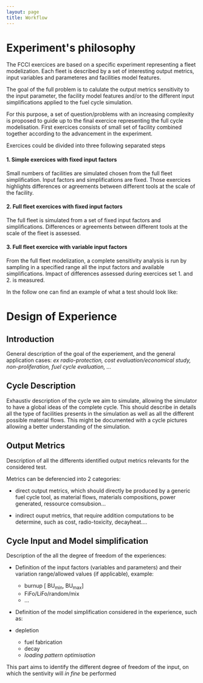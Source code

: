 ```yaml
---
layout: page
title: Workflow
---
```


# Experiment's philosophy

The FCCI exercices are based on a specific experiment representing a fleet modelization. Each fleet is described by a set of interesting output metrics, input variables and parameteres and facilities model features.

The goal of the full problem is to calulate the output metrics sensitivity to the input parameter, the facility model features and/or to the different input simplifications applied to the fuel cycle simulation.

For this purpose, a set of question/problems with an increasing complexity is proposed to guide up to the final exercice representing the full cycle modelisation. First exercices consists of small set of facility combined together according to the advancement in the experiment.

Exercices could be divided into three following separated steps

####  1. Simple exercices with fixed input factors

Small numbers of facilities are simulated chosen from the full fleet simplification. Input factors and simplifications are fixed. Those exercices highlights differences or agreements between different tools at the scale of the facility.

#### 2. Full fleet exercices with fixed input factors

The full fleet is  simulated from a set of fixed input factors and simplifications. Differences or agreements between different tools at the scale of the fleet is assessed.

#### 3. Full fleet exercice with variable input factors

From the full fleet modelization, a complete sensitivity analysis is run by sampling in a specified range all the input factors and available simplifications. Impact of differences assessed during exercices set 1. and 2. is measured.






In the follow one can find an example of what a test should look like:

# Design of Experience

## Introduction

General description of the goal of the experiement, and the general application cases:
*ex radio-protection, cost evaluation/economical study, non-proliferation, fuel
cycle evaluation, ...*

## Cycle Description
Exhaustiv description of the cycle we aim to simulate, allowing the simulator to
have a global ideas of the complete cycle.
This should describe in details all the type of facilities presents in the
simulation as well as all the different possible material flows. This might be
documented with a cycle pictures allowing a better understanding of the
simulation.

## Output Metrics
Description of all the differents identified output metrics relevants for the
considered test.

Metrics can be deferencied into 2 categories:

- direct output metrics, which should directly be produced by a generic fuel
  cycle tool, as material flows, materials compositions, power generated,
  ressource comsubsion...

- indirect ouput metrics, that require addition computations to be determine, such as
  cost, radio-toxicity, decayheat....


## Cycle Input and Model simplification
Description of the all the degree of freedom of the experiences:

- Definition of the input factors (variables and parameters) and their variation
  range/allowed values (if applicable), example:

  - burnup [ BU<sub>min</sub>, BU<sub>max</sub>]
  - FiFo/LiFo/random/mix
  - ...

- Definition of the model simplification considered in the experience, such as:

- depletion
  - fuel fabrication
  - decay
  - *loading pattern optimisation*

This part aims to identify the different degree of freedom of the input, on
which the sentivity will *in fine* be performed
